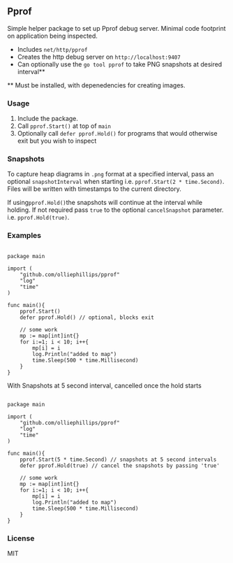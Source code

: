 ## Pprof

Simple helper package to set up Pprof debug server. Minimal code footprint on application being inspected.

- Includes `net/http/pprof`
- Creates the http debug server on `http://localhost:9407`
- Can optionally use the `go tool pprof` to take PNG snapshots at desired interval**

** Must be installed, with depenedencies for creating images.
### Usage

1. Include the package.
2. Call `pprof.Start()` at top of `main`
3. Optionally call `defer pprof.Hold()` for programs that would otherwise exit but you wish to inspect

### Snapshots
To capture heap diagrams in `.png` format at a specified interval, pass an optional `snapshotInterval` when starting i.e. 
`pprof.Start(2 * time.Second)`. Files will be written with timestamps to the current directory.

If using`pprof.Hold()`the snapshots will continue at the interval while holding. If not required pass `true` to the 
optional `cancelSnapshot` parameter. i.e. `pprof.Hold(true)`.

### Examples

```golang

package main

import (
	"github.com/olliephillips/pprof"
	"log"
	"time"
)

func main(){
	pprof.Start()
	defer pprof.Hold() // optional, blocks exit

	// some work
	mp := map[int]int{}
	for i:=1; i < 10; i++{
		mp[i] = i
		log.Println("added to map")
		time.Sleep(500 * time.Millisecond)
	}
}
```

With Snapshots at 5 second interval, cancelled once the hold starts

```golang

package main

import (
	"github.com/olliephillips/pprof"
	"log"
	"time"
)

func main(){
	pprof.Start(5 * time.Second) // snapshots at 5 second intervals
	defer pprof.Hold(true) // cancel the snapshots by passing 'true'

	// some work
	mp := map[int]int{}
	for i:=1; i < 10; i++{
		mp[i] = i
		log.Println("added to map")
		time.Sleep(500 * time.Millisecond)
	}
}
```


### License

MIT